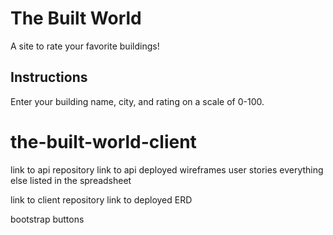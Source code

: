
# The Built World

A site to rate your favorite buildings!

## Instructions
Enter your building name, city, and rating on a scale of 0-100.

# the-built-world-client

link to api repository
link to api deployed
wireframes
user stories
everything else listed in the spreadsheet

link to client repository
link to deployed
ERD


bootstrap buttons
